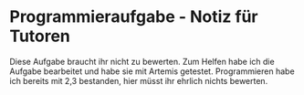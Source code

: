# Programmieraufgabe - Notiz für Tutoren
Diese Aufgabe braucht ihr nicht zu bewerten. Zum Helfen habe ich die Aufgabe bearbeitet und habe sie mit Artemis getestet.
Programmieren habe ich bereits mit 2,3 bestanden, hier müsst ihr ehrlich nichts bewerten.